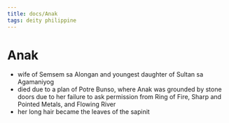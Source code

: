 ```yaml
---
title: docs/Anak
tags: deity philippine
---
```


# Anak
- wife of Semsem sa Alongan and youngest daughter of Sultan sa Agamaniyog
- died due to a plan of Potre Bunso, where Anak was grounded by stone doors due to her failure to ask permission from Ring of Fire, Sharp and Pointed Metals, and Flowing River
- her long hair became the leaves of the sapinit